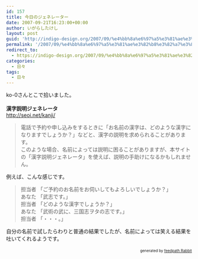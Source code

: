 ```yaml
---
id: 157
title: 今日のジェネレーター
date: 2007-09-21T16:23:00+00:00
author: いがらしたけし
layout: post
guid: 'http://indigo-design.org/2007/09/%e4%bb%8a%e6%97%a5%e3%81%ae%e3%82%b8%e3%82%a7%e3%83%8d%e3%83%ac%e3%83%bc%e3%82%bf%e3%83%bc/'
permalink: '/2007/09/%e4%bb%8a%e6%97%a5%e3%81%ae%e3%82%b8%e3%82%a7%e3%83%8d%e3%83%ac%e3%83%bc%e3%82%bf%e3%83%bc/'
redirect_to:
  - https://indigo-design.org/2007/09/%e4%bb%8a%e6%97%a5%e3%81%ae%e3%82%b8%e3%82%a7%e3%83%8d%e3%83%ac%e3%83%bc%e3%82%bf%e3%83%bc/
categories:
  - 日々
tags:
  - 日々
---
```

ko-0さんとこで拾いました。<br /><br /><span style="font-weight: bold">漢字説明ジェネレータ</span><br /><a href="http://seoi.net/kanji/">http://seoi.net/kanji/</a><blockquote>電話で予約や申し込みをするときに「お名前の漢字は、どのような漢字になりますでしょうか？」などと、漢字の説明を求められることがあります。<br />このような場合、名前によっては説明に困ることがありますが、本サイトの「漢字説明ジェネレータ」を使えば、説明の手助けになるかもしれません。</blockquote>例えば、こんな感じです。<blockquote>担当者 「ご予約のお名前をお伺いしてもよろしいでしょうか？」&nbsp;&nbsp; &nbsp;<br />あなた 「武志です。」&nbsp;&nbsp; &nbsp;<br />担当者 「どのような漢字でしょうか？」&nbsp;&nbsp; &nbsp;<br />あなた 「武術の武に、三国志ヲタの志です。」&nbsp;&nbsp; &nbsp;<br />担当者 「・・・。」<br /></blockquote>自分の名前で試したらわりと普通の結果でしたが、名前によっては笑える結果を吐いてくれるようです。<br /><br /><!--feedpath info start--><div style="text-align: right;font-size: 10px">&nbsp;&nbsp;<span>generated by <a href="http://feedpath.jp" title="feedpath Rabbit" target="_blank">feedpath Rabbit</a></span></div><!--feedpath info end-->